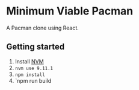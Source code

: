 # Minimum Viable Pacman

A Pacman clone using React.

## Getting started

1.  Install [NVM](http://nvm.sh)
1.  `nvm use 9.11.1`
1.  `npm install`
1.  `npm run build
